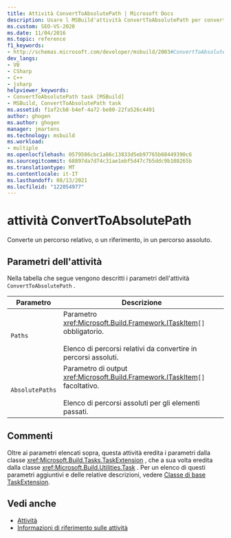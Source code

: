 ```yaml
---
title: Attività ConvertToAbsolutePath | Microsoft Docs
description: Usare l MSBuild'attività ConvertToAbsolutePath per convertire un percorso relativo, o riferimento, in un percorso assoluto.
ms.custom: SEO-VS-2020
ms.date: 11/04/2016
ms.topic: reference
f1_keywords:
- http://schemas.microsoft.com/developer/msbuild/2003#ConvertToAbsolutePath
dev_langs:
- VB
- CSharp
- C++
- jsharp
helpviewer_keywords:
- ConvertToAbsolutePath task [MSBuild]
- MSBuild, ConvertToAbsolutePath task
ms.assetid: f1af2cb8-b4ef-4a72-be80-22fa526c4491
author: ghogen
ms.author: ghogen
manager: jmartens
ms.technology: msbuild
ms.workload:
- multiple
ms.openlocfilehash: 0579586cbc1a86c13833d5eb97765b68449390c6
ms.sourcegitcommit: 68897da7d74c31ae1ebf5d47c7b5ddc9b108265b
ms.translationtype: MT
ms.contentlocale: it-IT
ms.lasthandoff: 08/13/2021
ms.locfileid: "122054977"
---
```

# <a name="converttoabsolutepath-task"></a>attività ConvertToAbsolutePath

Converte un percorso relativo, o un riferimento, in un percorso assoluto.

## <a name="task-parameters"></a>Parametri dell'attività

 Nella tabella che segue vengono descritti i parametri dell'attività `ConvertToAbsolutePath` .

|Parametro|Descrizione|
|---------------|-----------------|
|`Paths`|Parametro <xref:Microsoft.Build.Framework.ITaskItem>`[]` obbligatorio.<br /><br /> Elenco di percorsi relativi da convertire in percorsi assoluti.|
|`AbsolutePaths`|Parametro di output <xref:Microsoft.Build.Framework.ITaskItem>`[]` facoltativo.<br /><br /> Elenco di percorsi assoluti per gli elementi passati.|

## <a name="remarks"></a>Commenti

 Oltre ai parametri elencati sopra, questa attività eredita i parametri dalla classe <xref:Microsoft.Build.Tasks.TaskExtension> , che a sua volta eredita dalla classe <xref:Microsoft.Build.Utilities.Task> . Per un elenco di questi parametri aggiuntivi e delle relative descrizioni, vedere [Classe di base TaskExtension](../msbuild/taskextension-base-class.md).

## <a name="see-also"></a>Vedi anche

- [Attività](../msbuild/msbuild-tasks.md)
- [Informazioni di riferimento sulle attività](../msbuild/msbuild-task-reference.md)
